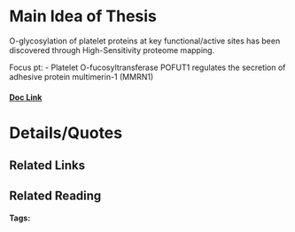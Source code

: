 # Main Idea of Thesis

O-glycosylation of platelet proteins at key functional/active sites has been discovered through High-Sensitivity proteome mapping.

Focus pt: - Platelet O-fucosyltransferase POFUT1 regulates the secretion of adhesive protein multimerin-1 (MMRN1)

#### [Doc Link](https://www.biorxiv.org/content/10.1101/2022.11.01.514776v1)

# Details/Quotes


## Related Links

## Related Reading



#### Tags: